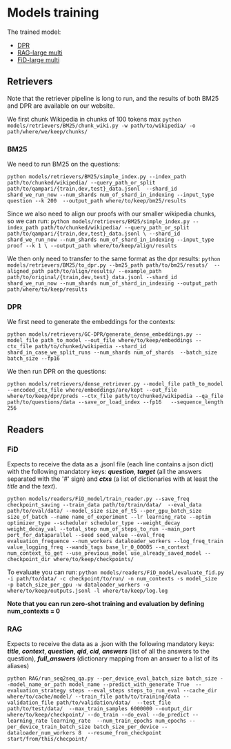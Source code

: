 # Models training

The trained model:
- [DPR](https://aggreg-qa.s3.amazonaws.com/models/dpr_model.tar.gz)
- [RAG-large multi](https://aggreg-qa.s3.amazonaws.com/models/RAG_model.tar.gz)
- [FiD-large multi](https://aggreg-qa.s3.amazonaws.com/models/FiD_model.tar.gz)

## Retrievers

Note that the retriever pipeline is long to run, and the results of both BM25 and DPR are available on our website.

We first chunk Wikipedia in chunks of 100 tokens max
`python models/retrievers/BM25/chunk_wiki.py -w path/to/wikipedia/ -o path/where/we/keep/chunks/`

### BM25

We need to run BM25 on the questions:

`python models/retrievers/BM25/simple_index.py --index_path path/to/chunked/wikipedia/ --query_path_or_split path/to/qampari/{train,dev,test}_data.jsonl 
    --shard_id shard_we_run_now --num_shards num_of_shard_in_indexing --input_type question --k 200 
    --output_path where/to/keep/bm25/results`

Since we also need to align our proofs with our smaller wikipedia chunks, so we can run:
`python models/retrievers/BM25/simple_index.py --index_path path/to/chunked/wikipedia/ --query_path_or_split path/to/qampari/{train,dev,test}_data.jsonl \
    --shard_id shard_we_run_now --num_shards num_of_shard_in_indexing --input_type proof --k 1 \
    --output_path where/to/keep/align/results`

We then only need to transfer to the same format as the dpr results:
`python models/retrievers/BM25/to_dpr.py --bm25_path path/to/bm25/resuts/  --aligned_path path/to/align/results/
    --example_path path/to/original/{train,dev,test}_data.jsonl --shard_id shard_we_run_now --num_shards num_of_shard_in_indexing
    --output_path path/where/to/keep/results`

### DPR

We first need to generate the embeddings for the contexts:

`python models/retrievers/GC-DPR/generate_dense_embeddings.py --model_file path_to_model --out_file where/to/keep/embeddings
    --ctx_file path/to/chunked/wikipedia --shard_id shard_in_case_we_split_runs --num_shards num_of_shards 
    --batch_size batch_size --fp16`

We then run DPR on the questions:

`python models/retrievers/dense_retriever.py --model_file path_to_model --encoded_ctx_file where/embeddings/are/kept
		--out_file where/to/keep/dpr/preds --ctx_file path/to/chunked/wikipedia
		--qa_file path/to/questions/data --save_or_load_index --fp16   --sequence_length 256`

## Readers

### FiD

Expects to receive the data as a .jsonl file (each line contains a json dict) with the following mandatory
keys: **_question_**, **_target_** (all the answers separated with the '#' sign) and **_ctxs_** (a list of
dictionaries with at least the _title_ and the _text_).

`python models/readers/FiD_model/train_reader.py --save_freq checkpoint_saving --train_data path/to/train/data/ 
--eval_data path/to/eval/data/ --model_size size_of_t5 --per_gpu_batch_size size_of_batch
--name name_of_experiment --lr learning_rate --optim optimizer_type --scheduler scheduler_type --weight_decay weight_decay_val
--total_step num_of_steps_to_run --main_port port_for_dataparallel --seed seed_value --eval_freq evaluation_frequence
--num_workers dataloader_workers --log_freq_train value_logging_freq --wandb_tags base_lr_0_00005 --n_context num_context_to_get
--use_previous_model use_already_saved_model --checkpoint_dir where/to/keep/checkpoints/`

To evaluate you can run:
`python models/readers/FiD_model/evaluate_fid.py  -i path/to/data/ -c checkpoint/to/run/ -n num_contexts -s model_size 
-p batch_size_per_gpu -w dataloader_workers -o where/to/keep/outputs.jsonl -l where/to/keep/log.log`

**Note that you can run zero-shot training and evaluation by defining num_contexts = 0**

### RAG

Expects to receive the data as a .json with the following mandatory keys: **_title_**, **_context_**, **_question_**, **_qid_**,
**_cid_**, **_answers_** (list of all the answers to the question), **_full\_answers_** (dictionary mapping from an answer
to a list of its aliases)

`python RAG/run_seq2seq_qa.py --per_device_eval_batch_size batch_size --model_name_or_path model_name --predict_with_generate True 
--evaluation_strategy steps --eval_steps steps_to_run_eval --cache_dir where/to/cache/model/
--train_file path/to/training/data --validation_file path/to/validation/data/  --test_file path/to/test/data/ 
--max_train_samples 6000000 --output_dir where/to/keep/checkpoint/ --do_train --do_eval --do_predict --learning_rate learning_rate 
--num_train_epochs num_epochs --per_device_train_batch_size batch_size_per_device --dataloader_num_workers 8 
--resume_from_checkpoint start/from/this/checpoint/`
